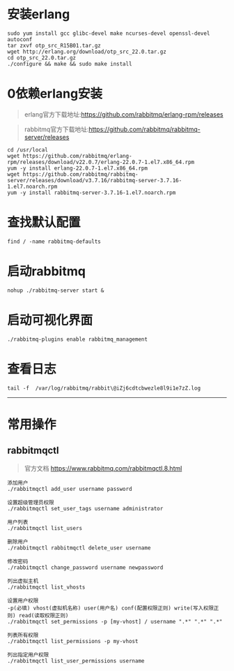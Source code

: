 # 安装erlang
```
sudo yum install gcc glibc-devel make ncurses-devel openssl-devel autoconf
tar zxvf otp_src_R15B01.tar.gz
wget http://erlang.org/download/otp_src_22.0.tar.gz
cd otp_src_22.0.tar.gz
./configure && make && sudo make install
```
# 0依赖erlang安装

>erlang官方下载地址:https://github.com/rabbitmq/erlang-rpm/releases

>rabbitmq官方下载地址:https://github.com/rabbitmq/rabbitmq-server/releases

```
cd /usr/local
wget https://github.com/rabbitmq/erlang-rpm/releases/download/v22.0.7/erlang-22.0.7-1.el7.x86_64.rpm
yum -y install erlang-22.0.7-1.el7.x86_64.rpm
wget https://github.com/rabbitmq/rabbitmq-server/releases/download/v3.7.16/rabbitmq-server-3.7.16-1.el7.noarch.rpm
yum -y install rabbitmq-server-3.7.16-1.el7.noarch.rpm

```
# 查找默认配置
`find / -name rabbitmq-defaults`

# 启动rabbitmq
`nohup ./rabbitmq-server start &`

# 启动可视化界面
`./rabbitmq-plugins enable rabbitmq_management`

# 查看日志
`tail -f  /var/log/rabbitmq/rabbit\@iZj6cdtcbwezle8l9i1e7zZ.log`

---

# 常用操作
## rabbitmqctl



>官方文档 https://www.rabbitmq.com/rabbitmqctl.8.html
```
添加用户
./rabbitmqctl add_user username password

设置超级管理员权限
./rabbitmqctl set_user_tags username administrator

用户列表
./rabbitmqctl list_users

删除用户
./rabbitmqctl rabbitmqctl delete_user username

修改密码
./rabbitmqctl change_password username newpassword

列出虚拟主机
./rabbitmqctl list_vhosts

设置用户权限
-p(必填) vhost(虚拟机名称) user(用户名) conf(配置权限正则) write(写入权限正则) read(读取权限正则)
./rabbitmqctl set_permissions -p [my-vhost] / username ".*" ".*" ".*"

列表所有权限
./rabbitmqctl list_permissions -p my-vhost

列出指定用户权限
./rabbitmqctl list_user_permissions username
```


